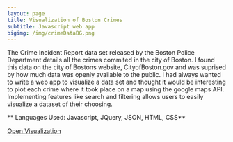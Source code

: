 ```yaml
---
layout: page
title: Visualization of Boston Crimes
subtitle: Javascript web app
bigimg: /img/crimeDataBG.png
---
```

 
 The Crime Incident Report data set released by the Boston Police Department details all the crimes commited in the city of Boston. I found this data on the city of Bostons website, CityofBoston.gov and was suprised by how much data was openly available to the public.
 I had always wanted to write a web app to visualize a data set and thought it would be interesting to plot each crime where it took place on a map using the google maps API. 
 Implementing features like search and filtering allows users to easily visualize a dataset of their choosing. 
 
 ** Languages Used: Javascript, JQuery, JSON, HTML, CSS**
 
 <a href="/viz.html">Open Visualization</a>
 
 <img href="/img/maps.png" />